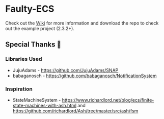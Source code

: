 # Faulty-ECS

Check out the [Wiki](https://github.com/FaultyFunctions/Faulty-ECS/wiki) for more information and download the repo to check out the example project (2.3.2+).

## Special Thanks 🙌
### Libraries Used
* JujuAdams - https://github.com/JujuAdams/SNAP
* babaganosch - https://github.com/babaganosch/NotificationSystem

### Inspiration
* StateMachineSystem - https://www.richardlord.net/blog/ecs/finite-state-machines-with-ash.html and https://github.com/richardlord/Ash/tree/master/src/ash/fsm
